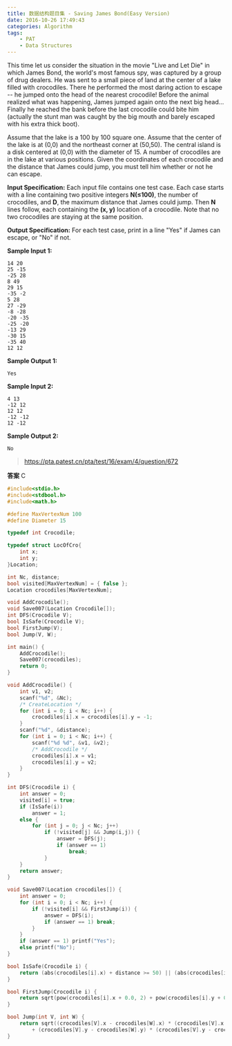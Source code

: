 ```yaml
---
title: 数据结构题目集 - Saving James Bond(Easy Version)
date: 2016-10-26 17:49:43
categories: Algorithm
tags: 
    - PAT
    - Data Structures
---
```

This time let us consider the situation in the movie "Live and Let Die"<!--more--> in which James Bond, the world's most famous spy, was captured by a group of drug dealers. He was sent to a small piece of land at the center of a lake filled with crocodiles. There he performed the most daring action to escape -- he jumped onto the head of the nearest crocodile! Before the animal realized what was happening, James jumped again onto the next big head... Finally he reached the bank before the last crocodile could bite him (actually the stunt man was caught by the big mouth and barely escaped with his extra thick boot).

Assume that the lake is a 100 by 100 square one. Assume that the center of the lake is at (0,0) and the northeast corner at (50,50). The central island is a disk centered at (0,0) with the diameter of 15. A number of crocodiles are in the lake at various positions. Given the coordinates of each crocodile and the distance that James could jump, you must tell him whether or not he can escape.

**Input Specification:**
Each input file contains one test case. Each case starts with a line containing two positive integers **N(≤100)**, the number of crocodiles, and **D**, the maximum distance that James could jump. Then **N** lines follow, each containing the **(x, y)** location of a crocodile. Note that no two crocodiles are staying at the same position.

**Output Specification:**
For each test case, print in a line "Yes" if James can escape, or "No" if not.

**Sample Input 1:**
```
14 20
25 -15
-25 28
8 49
29 15
-35 -2
5 28
27 -29
-8 -28
-20 -35
-25 -20
-13 29
-30 15
-35 40
12 12
```
**Sample Output 1:**
```
Yes
```
**Sample Input 2:**
```
4 13
-12 12
12 12
-12 -12
12 -12
```
**Sample Output 2:**
```
No
```

> https://pta.patest.cn/pta/test/16/exam/4/question/672

**答案**
C
```c
#include<stdio.h>
#include<stdbool.h>
#include<math.h>

#define MaxVertexNum 100
#define Diameter 15

typedef int Crocodile;

typedef struct LocOfCro{
    int x;
    int y;
}Location;

int Nc, distance;
bool visited[MaxVertexNum] = { false };
Location crocodiles[MaxVertexNum];

void AddCrocodile();
void Save007(Location Crocodile[]);
int DFS(Crocodile V);
bool IsSafe(Crocodile V);
bool FirstJump(V);
bool Jump(V, W);

int main() {
    AddCrocodile();
    Save007(crocodiles);
    return 0;
}

void AddCrocodile() {
    int v1, v2;
    scanf("%d", &Nc);
    /* CreateLocation */
    for (int i = 0; i < Nc; i++) {
        crocodiles[i].x = crocodiles[i].y = -1;
    }
    scanf("%d", &distance);
    for (int i = 0; i < Nc; i++) {
        scanf("%d %d", &v1, &v2);
        /* AddCrocodile */
        crocodiles[i].x = v1;
        crocodiles[i].y = v2;
    }
}

int DFS(Crocodile i) {
    int answer = 0;
    visited[i] = true;
    if (IsSafe(i))
        answer = 1;
    else {
        for (int j = 0; j < Nc; j++)
            if (!visited[j] && Jump(i,j)) {
                answer = DFS(j);
                if (answer == 1)
                    break;
            }
    }
    return answer;
}

void Save007(Location crocodiles[]) {
    int answer = 0;
    for (int i = 0; i < Nc; i++) {
        if (!visited[i] && FirstJump(i)) {
            answer = DFS(i);
            if (answer == 1) break;
        }
    }
    if (answer == 1) printf("Yes");
    else printf("No");
}

bool IsSafe(Crocodile i) {
    return (abs(crocodiles[i].x) + distance >= 50) || (abs(crocodiles[i].y) + distance >= 50);
}

bool FirstJump(Crocodile i) {
    return sqrt(pow(crocodiles[i].x + 0.0, 2) + pow(crocodiles[i].y + 0.0, 2)) <= (Diameter / 2 + distance);
}

bool Jump(int V, int W) {
    return sqrt((crocodiles[V].x - crocodiles[W].x) * (crocodiles[V].x - crocodiles[W].x)
        + (crocodiles[V].y - crocodiles[W].y) * (crocodiles[V].y - crocodiles[W].y)) <= distance;
}
```
